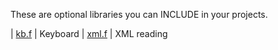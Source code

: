 These are optional libraries you can INCLUDE in your projects.

| [kb.f](kb.md) | Keyboard
| [xml.f](xml.md) | XML reading
